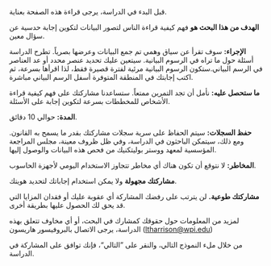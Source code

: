 قبل البدء في الدراسة، يرجى قراءة هذه الصفحة بعناية.

**الهدف من هذا البحث هو** فهم كيفية قراءة الناس لتصور البيانات لتكوين إجابة حدسية عن سؤال معين.

**الإجراء:** سوف تقرأ عن سياق وهمي تم جمع البيانات وعرضها بصرياً. تطرح الدراسة أسئلة حول ما تراه في الرسوم البيانية. سيتعين عليك تحديد عنصر محدد أو عد العناصر في الرسم البياني.ستكون الرسوم البيانية مرئية لفترة قصيرة فقط، لذا اقرأها بسرعة، ثم اكتب إجابتك في المنطقة المتوفرة أسفل الرسم البياني مباشرة.

**ما ستحصل عليه:** نأمل أن تجد التمرين ممتعاً. ستساعدنا مشاركتك على فهم كيفية قراءة الأشخاص للمخططات بسرعة لتكوين إجابة على الأسئلة.

**المدة:** حوالي 10 دقائق.

**حفظ السجلات:** سيتم الحفاظ على سرية سجلات مشاركتك بقدر ما يسمح به القانون. ومع ذلك، سيتمكن الباحثون في الدراسة، وفي ظل ظروف معينة، مجلس المراجعة المؤسسية لمعهد ووستر بوليتكنيك من فحص هذه البيانات والوصول إليها.

**المخاطر:** لا نتوقع أن تكون هناك أي مخاطر تتجاوز الاستخدام اليومي لأجهزة  الحاسوب.

**مشاركتك مجهولة** ولا يمكن استخدام إجاباتك لتحديد هويتك.

**مشاركتك طوعية.** لن يترتب على رفضك المشاركة أي عقوبة عليك أو فقدان المزايا التي قد يحق لك الحصول عليها بطريقة أخرى.

لمزيد من المعلومات حول حقوقك كمشارك في البحث، أو أي مخاوف تتعلق بهذه الدراسة، يرجى الاتصال بالبروفيسور هاريسون (ltharrison@wpi.edu)

من خلال ملء النموذج التالي، والنقر على ”التالي“، فإنك توافق على المشاركة في الدراسة.
